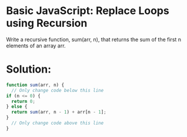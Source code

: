 # Basic JavaScript: Replace Loops using Recursion
Write a recursive function, sum(arr, n), that returns the sum of the first n elements of an array arr.
# Solution:
```javascript
function sum(arr, n) {
  // Only change code below this line
if (n <= 0) {
  return 0;
} else {
  return sum(arr, n - 1) + arr[n - 1];
}
  // Only change code above this line
}
```
